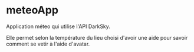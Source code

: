 # meteoApp
Application méteo qui utilise l'API DarkSky.

Elle permet selon la température du lieu choisi d'avoir une aide pour savoir comment se vetir à l'aide d'avatar.
